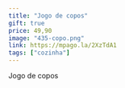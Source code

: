 ```yaml
---
title: "Jogo de copos"
gift: true
price: 49,90
image: "435-copo.png"
link: https://mpago.la/2XzTdA1
tags: ["cozinha"]
---
```


Jogo de copos